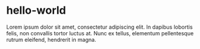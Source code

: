 # hello-world

Lorem ipsum dolor sit amet, consectetur adipiscing elit. In dapibus lobortis felis, non convallis tortor luctus at. Nunc ex tellus, elementum pellentesque rutrum eleifend, hendrerit in magna.
